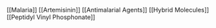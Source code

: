 [[Malaria]]
[[Artemisinin]]
[[Antimalarial Agents]]
[[Hybrid Molecules]]
[[Peptidyl Vinyl Phosphonate]]
